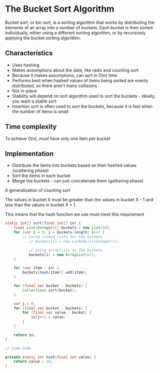 # The Bucket Sort Algorithm

Bucket sort, or bin sort, is a sorting algorithm that works by distributing the elements of an array into a 
number of buckets. Each bucket is then sorted individually, either using a different sorting algorithm, or by 
recursively applying the bucket sorting algorithm. 

## Characteristics

- Uses hashing
- Makes assumptions about the data, like radix and counting sort
- Because it makes assumptions, can sort in O(n) time
- Performs best when hashed values of items being sorted are evenly distributed, so there aren't many collisions 
- Not in-place
- Stability will depend on sort algorithm used to sort the buckets - ideally, you want a stable sort
- Insertion sort is often used to sort the buckets, because it is fast when the number of items is small

## Time complexity

To achieve O(n), must have only one item per bucket

## Implementation

* Distribute the items into buckets based on their hashed values (scattering phase)
* Sort the items in each bucket 
* Merge the buckets - can just concatenate them (gathering phase)

A generalization of counting sort

The values in bucket X must be greater than the values in bucket X - 1 and less than the values in bucket X + 1  

This means that the hash function we use must meet this requirement

```java
static int[] sort(final int[] in) {
    final List<Integer>[] buckets = new List[10];
    for (var i = 0; i < buckets.length; i++) {
        // using linked lists for the buckets
           // buckets[i] = new LinkedList<Integer>();

           // using arraylists as the buckets
           buckets[i] = new ArrayList<>();
    }

    for (var item : in) {
        buckets[hash(item)].add(item);
    }

    for (final var bucket : buckets) {
        Collections.sort(bucket);
    }

    var j = 0;
    for (final var bucket : buckets) {
        for (final var value : bucket) {
            in[j++] = value;
        }
    }

    return in;
}

// Some code

private static int hash(final int value) {
    return value / 10;
}
```